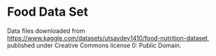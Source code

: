 # Food Data Set

Data files downloaded from https://www.kaggle.com/datasets/utsavdey1410/food-nutrition-dataset, published
under Creative Commons license 0: Public Domain.
